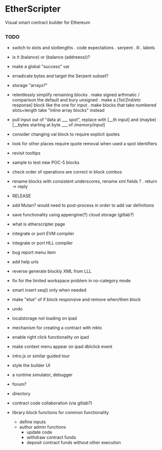 # EtherScripter
Visual smart contract builder for Ethereum
##

### TODO

* switch to slots and slotlengths 
  . code expectations
    . serpent
    . lll
  . labels

* is it (balance) or (balance (addreess))?

* make a global "success" var 
* erradicate bytes and target the Serpent subset?
* storage "arrays?"
* relentlessly simplify remaining blocks 
  . make signed arthmatic / comparison the default and bury unsigned
  . make a [_1st/2nd/etc_ response] block like the one for input
  . make blocks that take numbered slots+length take "inline array blocks" instead

* pull input out of "data at ___ spot",  replace with [__th input] and (maybe) [__bytes starting at byte ___ of _/memory/input_]
* consider changing val block to require explicit quotes 
* look for other places require quote removal when used a spot identifiers

* revisit tooltips

* sample to test new POC-5 blocks
* check order of operations are correct in block combos

* rename blocks with consistent underscores, rename xml fields ?
  . return -> reply

* RELEASE

* add Mutan? would need to post-process in order to add var definitions
* save functionality using appengine(?) cloud storage (gitlab?)
* what is etherscripter page
* integrate or port EVM compiler
* integrate or port HLL compiler 
* bug report menu item
* add help urls
* reverse generate blockly XML from LLL
* fix for the limited workspace problem in no-category mode
* smart insert seq() only when needed
* make "else" of if block responsive and remove when/then block
* undo 
* localstorage not loading on ipad
* mechanism for creating a contract with mktx
* enable right click functionality on ipad
* make context menu appear on ipad dblclick event
* intro.js or similar guided tour
* style the builder UI
* a runtime simulator, debugger
* forum?
* directory 
* contract code collaboration (via gitlab?)
* library block functions for common functionality
  - define inputs
  - author admin functions 
    * update code
    * withdraw contract funds
    * deposit contract funds without other execution
